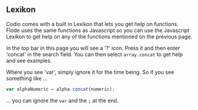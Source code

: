 
## Lexikon
Codio comes with a built in Lexikon that lets you get help on functions. Flode uses the same functions as Javascript so you can use the Javascript Lexikon to get help on any of the functions mentioned on the previous page.

In the top bar in this page you will see a '?' icon. Press it and then enter 'concat' in the search field. You can then select `array.concat` to get help and see examples.

Where you see 'var', simply ignore it for the time being. So if you see something like ...

```javascript
var alphaNumeric = alpha.concat(numeric);
```

... you can ignore the `var` and the `;` at the end.



